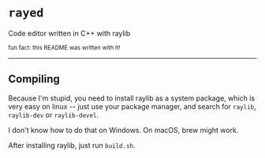 # `rayed`
Code editor written in C++ with raylib

<small>fun fact: this README was written with it!</small>

<hr />

## Compiling

Because I'm stupid, you need to install raylib as a system package, which
is very easy on linux -- just use your package manager, and search for
`raylib`, `raylib-dev` or `raylib-devel`.

I don't know how to do that on Windows. On macOS, brew might work.

After installing raylib, just run `build.sh`.
